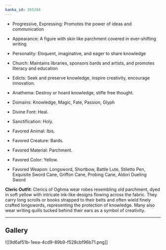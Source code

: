 ```yaml
---
kanka_id: 265284
---
```


* Progressive, Expressing: Promotes the power of ideas and communication
* Appearance: A figure with skin like parchment covered in ever-shifting writing
* Personality: Eloquent, imaginative, and eager to share knowledge
* Church: Maintains libraries, sponsors bards and artists, and promotes literacy and education

* Edicts: Seek and preserve knowledge, inspire creativity, encourage innovation.
* Anathema: Destroy or hoard knowledge, stifle free thought.
* Domains: Knowledge, Magic, Fate, Passion, Glyph
* Divine Font: Heal.
* Sanctification: Holy.
* Favored Animal: Ibis.
* Favored Creature: Bards.
* Favored Material: Parchment.
* Favored Color: Yellow.
* Favored Weapon: Longsword, Shortbow, Battle Lute, Stiletto Pen, Exquisite Sword Cane, Griffon Cane, Probing Cane, Aldori Dueling Sword

**Cleric Outfit**: Clerics of Oghma wear robes resembling old parchment, dyed in soft yellow with intricate ink-like designs flowing across the fabric. They carry long scrolls or books strapped to their belts and often wield finely crafted longswords, representing the protection of knowledge. Many also wear writing quills tucked behind their ears as a symbol of creativity.

---
## Gallery
![[9d6af51b-1eea-4cd9-89b9-f528cbf96b71.png]]